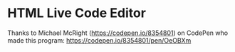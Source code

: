 # HTML Live Code Editor
Thanks to Michael McRight (https://codepen.io/8354801) on CodePen who made this program: https://codepen.io/8354801/pen/OeOBXm
